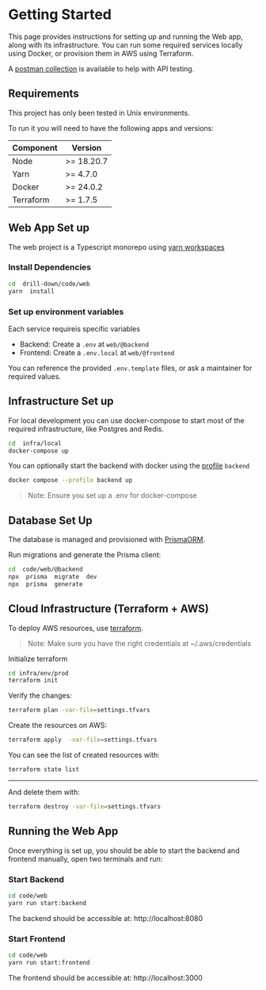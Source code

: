 
# Getting Started

This page provides instructions for setting up and running the Web app, along with its infrastructure. You can run some required services locally using Docker, or provision them in AWS using Terraform.
  
A [postman collection](./postman.json) is available to help with API testing.

## Requirements

This project has only been tested in Unix environments.

To run it you will need to have the following apps and versions:  

| Component | Version |
| --- | --- |
| Node | >= 18.20.7 |
| Yarn | >= 4.7.0 |
| Docker | >= 24.0.2 |
| Terraform | >= 1.7.5 |

## Web App Set up

The web project is a Typescript monorepo using [yarn workspaces](https://yarnpkg.com/features/workspaces)

### Install Dependencies
  
```bash
cd  drill-down/code/web
yarn  install
```

### Set up environment variables
Each service requireis specific variables

- Backend: Create a `.env` at `web/@backend`
- Frontend: Create a `.env.local` at `web/@frontend`

You can reference the provided `.env.template` files, or ask a maintainer for required values.

  
## Infrastructure Set up

For local development you can use docker-compose to start most of the required infrastructure, like Postgres and Redis.


```bash
cd  infra/local
docker-compose up 
``` 

You can optionally start the backend with docker using the [profile](https://docs.docker.com/reference/compose-file/services/#profiles) `backend` 

```bash
docker compose --profile backend up
```

> Note: Ensure you set up a .env for docker-compose 


## Database Set Up 
The database is managed and provisioned with [PrismaORM](https://www.prisma.io/docs/getting-started). 

Run migrations and generate the Prisma client: 

```bash
cd  code/web/@backend
npx  prisma  migrate  dev
npx  prisma  generate
```

## Cloud Infrastructure (Terraform + AWS) 

To deploy AWS resources, use [terraform](https://developer.hashicorp.com/terraform).

> Note: Make sure you have the right credentials at ~/.aws/credentials  
  
Initialize terraform

```bash
cd infra/env/prod
terraform init
```

Verify the changes:

```bash
terraform plan -var-file=settings.tfvars
```
Create the resources on AWS:

```bash
terraform apply  -var-file=settings.tfvars
```

You can see the list of created resources with:

```bash
terraform state list
```
---

And delete them with:

```bash
terraform destroy -var-file=settings.tfvars
```

## Running the Web App
Once everything is set up, you should be able to start the backend and frontend manually, open two terminals and run:

### Start Backend
```bash
cd code/web
yarn run start:backend
```
The backend should be accessible at: http://localhost:8080

### Start Frontend
```bash
cd code/web
yarn run start:frontend

```
The frontend should be accessible at: http://localhost:3000


